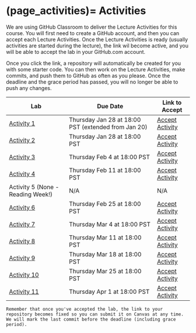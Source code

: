 (page_activities)=
Activities
=======================

<head>
    <base target="_blank">
</head>

We are using GitHub Classroom to deliver the Lecture Activities for this course.
You will first need to create a GitHub account, and then you can accept each Lecture Activities.
Once the Lecture Activities is ready (usually activities are started during the lecture), the link wil become active, and you will be able to accept the lab in your GitHub.com account.

Once you click the link, a repository will automatically be created for you with some starter code.
You can then work on the Lecture Activities, make commits, and push them to GitHub as often as you please. 
Once the deadline and the grace period has passed, you will no longer be able to push any changes.

| Lab                                 | Due Date                                            | Link to Accept                                             |
|-------------------------------------|-----------------------------------------------------|------------------------------------------------------------|
| [Activity 1](class/week01/lecture)  | Thursday Jan 28 at 18:00 PST (extended from Jan 20) | [Accept Activity](https://classroom.github.com/a/zTZ4u4_I) |
| [Activity 2](class/week02/lecture)  | Thursday Jan 28 at 18:00 PST                        | [Accept Activity](https://classroom.github.com/a/5oeDK_1t) |
| [Activity 3](class/week03/lecture)  | Thursday Feb 4 at 18:00 PST                         | [Accept Activity](https://classroom.github.com/a/U48tqFHD) |
| [Activity 4](class/week04/lecture)  | Thursday Feb 11 at 18:00 PST                        | [Accept Activity](https://classroom.github.com/a/B7zY2ocL) |
| Activity 5 (None - Reading Week!)   | N/A                                                 | N/A                                                        |
| [Activity 6](class/week06/lecture)  | Thursday Feb 25 at 18:00 PST                        | [Accept Activity]()                                        |
| [Activity 7](class/week07/lecture)  | Thursday Mar 4 at 18:00 PST                         | [Accept Activity]()                                        |
| [Activity 8](class/week08/lecture)  | Thursday Mar 11 at 18:00 PST                        | [Accept Activity]()                                        |
| [Activity 9](class/week09/lecture)  | Thursday Mar 18 at 18:00 PST                        | [Accept Activity]()                                        |
| [Activity 10](class/week10/lecture) | Thursday Mar 25 at 18:00 PST                        | [Accept Activity]()                                        |
| [Activity 11](class/week11/lecture) | Thursday Apr 1 at 18:00 PST                         | [Accept Activity]()                                        |

```{tip}
Remember that once you've accepted the lab, the link to your repository becomes fixed so you can submit it on Canvas at any time. We will mark the last commit before the deadline (including grace period).
```




